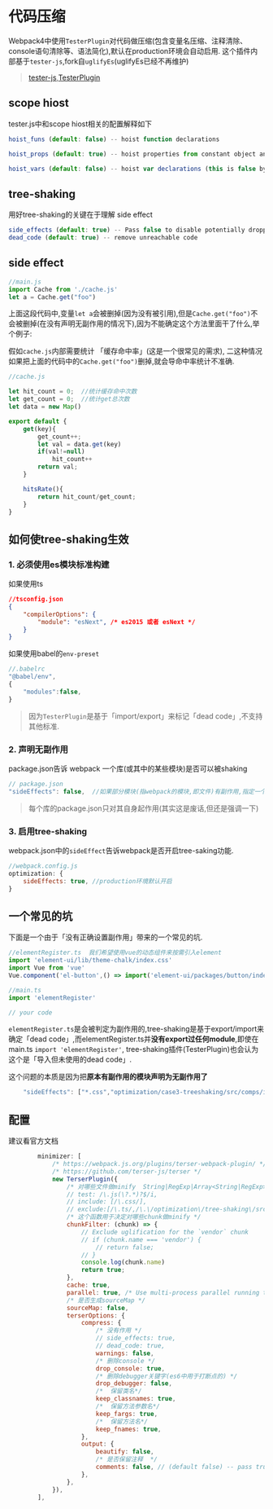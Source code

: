# 代码压缩

Webpack4中使用`TesterPlugin`对代码做压缩(包含变量名压缩、注释清除、console语句清除等、语法简化),默认在production环境会自动启用. 这个插件内部基于`tester-js`,fork自`uglifyEs`(uglifyEs已经不再维护)

> [tester-js](https://github.com/terser-js/terser),[TesterPlugin](https://webpack.js.org/plugins/terser-webpack-plugin/)

## scope hiost

tester.js中和scope hiost相关的配置解释如下

```js
hoist_funs (default: false) -- hoist function declarations

hoist_props (default: true) -- hoist properties from constant object and array literals into regular variables subject to a set of constraints. For example: var o={p:1, q:2}; f(o.p, o.q); is converted to f(1, 2);. Note: hoist_props works best with mangle enabled, the compress option passes set to 2 or higher, and the compress option toplevel enabled.

hoist_vars (default: false) -- hoist var declarations (this is false by default because it seems to increase the size of the output in general)
```

## tree-shaking

用好tree-shaking的关键在于理解 side effect

```js
side_effects (default: true) -- Pass false to disable potentially dropping functions marked as "pure". A function call is marked as "pure" if a comment annotation /*@__PURE__*/ or /*#__PURE__*/ immediately precedes the call. For example: /*@__PURE__*/foo();
dead_code (default: true) -- remove unreachable code
```

## side effect

```js
//main.js
import Cache from './cache.js'
let a = Cache.get("foo")
```

上面这段代码中,变量`let a`会被删掉(因为没有被引用),但是`Cache.get("foo")`不会被删掉(在没有声明无副作用的情况下),因为不能确定这个方法里面干了什么,举个例子:

假如`cache.js`内部需要统计 「缓存命中率」(这是一个很常见的需求), 二这种情况如果把上面的代码中的`Cache.get("foo")`删掉,就会导命中率统计不准确.

```js
//cache.js

let hit_count = 0;  //统计缓存命中次数
let get_count = 0;  //统计get总次数
let data = new Map()

export default {
    get(key){
        get_count++;
        let val = data.get(key)
        if(val!=null)
            hit_count++
        return val;
    }

    hitsRate(){
        return hit_count/get_count;
    }
}
```

## 如何使tree-shaking生效

### 1. 必须使用es模块标准构建

如果使用ts

```json
//tsconfig.json
{
    "compilerOptions": {
        "module": "esNext", /* es2015 或者 esNext */
    }
}
```

如果使用babel的`env-preset`

```js
//.babelrc
"@babel/env",
{
    "modules":false,
}
```

> 因为`TesterPlugin`是基于「import/export」来标记「dead code」,不支持其他标准.

### 2. 声明无副作用

package.json告诉 webpack 一个库(或其中的某些模块)是否可以被shaking

```js
// package.json
"sideEffects": false,  //如果部分模块(指webpack的模块,即文件)有副作用,指定一个Array标出 ["src/your-side-effect-module.js","*.css"]
```

> 每个库的package.json只对其自身起作用(其实这是废话,但还是强调一下)

### 3. 启用tree-shaking

webpack.json中的`sideEffect`告诉webpack是否开启tree-saking功能.

```js
//webpack.config.js
optimization: {
    sideEffects: true, //production环境默认开启
}
```

## 一个常见的坑

下面是一个由于「没有正确设置副作用」带来的一个常见的坑.

```js
//elementRegister.ts  我们希望使用vue的动态组件来按需引入element
import 'element-ui/lib/theme-chalk/index.css'
import Vue from 'vue'
Vue.component('el-button',() => import('element-ui/packages/button/index.js'))

```

```js
//main.ts
import 'elementRegister'

// your code
```

`elementRegister.ts`是会被判定为副作用的,tree-shaking是基于export/import来确定「dead code」,而elementRegister.ts并**没有export过任何module**,即使在main.ts `import 'elementRegister'`, tree-shaking插件(TesterPlugin)也会认为这个是「导入但未使用的dead code」.

这个问题的本质是因为把**原本有副作用的模块声明为无副作用了**

```js
    "sideEffects": ["*.css","optimization/case3-treeshaking/src/comps/index.ts"],
```

## 配置

建议看官方文档

```js
        minimizer: [
            /* https://webpack.js.org/plugins/terser-webpack-plugin/ */
            /* https://github.com/terser-js/terser */
            new TerserPlugin({
                /* 对哪些文件做minify  String|RegExp|Array<String|RegExp> */
                // test: /\.js(\?.*)?$/i,
                // include: [/\.css/],
                // exclude:[/\.ts/,/\.\/optimization\/tree-shaking\/src\/module1\.ts/],
                /* 这个函数用于决定对哪些chunk做minify */
                chunkFilter: (chunk) => {
                    // Exclude uglification for the `vendor` chunk
                    // if (chunk.name === 'vendor') {
                        // return false;
                    // }
                    console.log(chunk.name)
                    return true;
                },
                cache: true,
                parallel: true, /* Use multi-process parallel running to improve the build, Default number of concurrent runs:  speed os.cpus().length - 1 */
                /* 是否生成sourceMap */
                sourceMap: false,
                terserOptions: {
                    compress: {
                        /* 没有作用 */
                        // side_effects: true,
                        // dead_code: true,
                        warnings: false,
                        /* 删除console */
                        drop_console: true,
                        /* 删除debugger关键字(es6中用于打断点的) */
                        drop_debugger: false,
                        /*  保留类名*/
                        keep_classnames: true,
                        /*  保留方法参数名*/
                        keep_fargs: true,
                        /*  保留方法名*/
                        keep_fnames: true,
                    },
                    output: {
                        beautify: false,
                        /* 是否保留注释  */
                        comments: false, // (default false) -- pass true or "all" to preserve all comments, "some" to preserve some comments, a regular expression string (e.g. /^!/) or a function.
                    },
                },
            }),
        ],
```